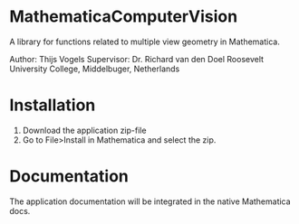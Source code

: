 MathematicaComputerVision
=========================

A library for functions related to multiple view geometry in Mathematica.

Author: Thijs Vogels
Supervisor: Dr. Richard van den Doel
Roosevelt University College, Middelbuger, Netherlands

# Installation
1. Download the application zip-file
2. Go to File>Install in Mathematica and select the zip.

# Documentation
The application documentation will be integrated in the native Mathematica docs.